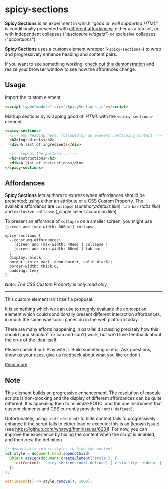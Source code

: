# spicy-sections

**Spicy Sections** is an experiment in which "_good ol’ well supported HTML_" is conditionally presented with [different affordances](https://bkardell.com/blog/DesignAffordanceControls.html);
either as a tab set, or with independent collapses ("_disclosure widgets_") or exclusive collapses ("_accordions_").

**Spicy Sections** uses a custom element wrapper (`<spicy-sections>`) to wrap and progressively enhance heading and content pairs.

If you want to see something working, [check out this demonstration](https://codepen.io/bkardell/pen/VwpJGGL?editors=1100) and resize your browser window to see how the afforances change.

## Usage

Import the custom element.

```html
<script type="module" src="/SpicySections.js"></script>
```

Markup sections by wrapping _good ol’ HTML_ with the `<spicy-sections>` element.

```html
<spicy-sections>
  <!-- any heading here, followed by an element containing content -->
  <h2>Ingredients</h2>
  <div>A list of ingredients</div>

  <!-- repeat the pattern... -->
  <h2>Instructions</h2>
  <div>A list of instructions</div>
</spicy-sections>
```

## Affordances

**Spicy Sections** lets authors to express when affordances should be presented;
using either an attribute or a CSS Custom Property.
The available affordancs are `collapse` (_summary/details like_), `tab-bar` (_tabs like_) and `exclusive-collapse` (_single select accordion like).

To present an afforance of `collapse` on a smaller screen, you might use `[screen and (max-width: 800px)] collapse`.

```pcss
spicy-sections {
  --const-mq-affordances:
    [screen and (max-width: 40em) ] collapse |
    [screen and (min-width: 60em) ] tab-bar
  ;
  display: block;
  border: thick var(--demo-border, solid black);
  border-width: thick 0;
  padding: 1em;
}
```

_Note: The CSS Custom Property is only read only._

---

This custom element isn't itself a proposal.

It is something which we can use to roughly evaluate the concept an element which could conditionally present different interaction affordances, in much the same way scroll panes do in the web platform today.

There are many efforts happening in parallel discussing precisely how this should (and shouldn't or can and can't) work, but we'd love feedback about the crux of the idea itself.

Please check it out: Play with it. Build something useful. Ask questions, show us your uses, [give us feedback](https://github.com/tabvengers/spicy-sections/issues) about what you like or don't.

[Read more](https://bkardell.com/blog/SpicySections)

## Note

This element builds on progressive enhancement.
The resolution of module scripts is non-blocking and the display of different affordances can be quite different.
It is appealing then to minimize FOUC, and the one instrument that custom elements and CSS currently provide is `:not(:defined)`.

Unfortunately, using `:not(:defined)` to hide content fails to progressively enhance if the script fails to either load or execute;
this is an [known issue](see https://github.com/whatwg/html/issues/6231).
For now, you can improve the experience by hiding the content when the script is enabled, and then _race_ the definition.

```js
// dynamically inject styles to hide the content
let style = document.head.appendChild(
  Object.assign(document.createElement('style'), {
    textContent: 'spicy-sections:not(:defined) { visibility: hidden; }'
  })
);

setTimeout(() => style.remove(), 1000);
```
